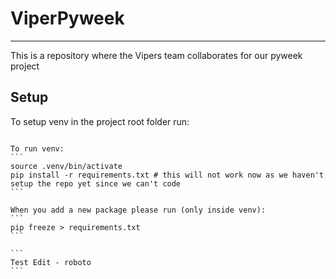 # ViperPyweek
<hr>
This is a repository where the Vipers team collaborates for our pyweek project

## Setup
To setup venv in the project root folder run:
``````

To run venv:
```
source .venv/bin/activate
pip install -r requirements.txt # this will not work now as we haven't setup the repo yet since we can't code
```

When you add a new package please run (only inside venv):
```
pip freeze > requirements.txt
```

```
Test Edit - roboto
```